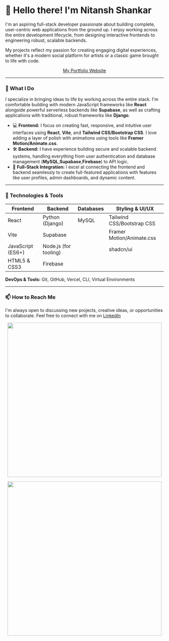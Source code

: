 # 👋 Hello there! I'm Nitansh Shankar

I'm an aspiring full-stack developer passionate about building complete, user-centric web applications from the ground up. I enjoy working across the entire development lifecycle, from designing interactive frontends to engineering robust, scalable backends.

My projects reflect my passion for creating engaging digital experiences, whether it's a modern social platform for artists or a classic game brought to life with code.
<div align="center">

[My Portfolio Website](https://nitansh.netlify.app/)

</div>


---

### 🚀 What I Do

I specialize in bringing ideas to life by working across the entire stack. I'm comfortable building with modern JavaScript frameworks like **React** alongside powerful serverless backends like **Supabase**, as well as crafting applications with traditional, robust frameworks like **Django**.

- 💻 **Frontend:** I focus on creating fast, responsive, and intuitive user interfaces using **React**, **Vite**, and **Tailwind CSS/Bootstrap CSS**. I love adding a layer of polish with animations using tools like **Framer Motion/Animate.css**.
- 🛠️ **Backend:** I have experience building secure and scalable backend systems, handling everything from user authentication and database management (**MySQL**,**Supabase**,**Firebase**) to API logic.
- 🎨 **Full-Stack Integration:** I excel at connecting the frontend and backend seamlessly to create full-featured applications with features like user profiles, admin dashboards, and dynamic content.

---

### 🔧 Technologies & Tools



| Frontend           | Backend                | Databases        | Styling & UI/UX                |
| ------------------ | ---------------------- | ---------------- | -------------------------------|
| React              | Python (Django)        |  MySQL           | Tailwind CSS/Bootstrap CSS     |
| Vite               | Supabase               |                  | Framer Motion/Animate.css      |
| JavaScript (ES6+)  | Node.js (for tooling)  |                  |  shadcn/ui                     |
| HTML5 & CSS3       | Firebase               |                  |                                |



**DevOps & Tools:** Git, GitHub, Vercel, CLI, Virtual Environments

---

### 📫 How to Reach Me

I'm always open to discussing new projects, creative ideas, or opportunities to collaborate. Feel free to connect with me on [LinkedIn](https://www.linkedin.com/in/shankarnitansh/)

<div align="center">

<img src="https://github-readme-stats.vercel.app/api?username=BIJJUDAMA&theme=solarized-dark&show_icons=true&hide_border=true&count_private=true" width="490"><br>

<img src="https://github-readme-stats.vercel.app/api/top-langs/?username=BIJJUDAMA&theme=solarized-dark&show_icons=true&hide_border=true&layout=compact&card_width=490" width="490" >

</div>
